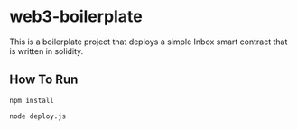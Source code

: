 # web3-boilerplate
This is a boilerplate project that deploys a simple Inbox smart contract that is written in solidity.

## How To Run
```
npm install
```

```
node deploy.js
```
